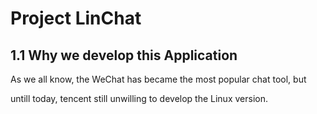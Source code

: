 # Project LinChat

## 1.1 Why we develop this Application

As we all know, the WeChat has became the most popular chat tool, but 

untill today, tencent still unwilling to develop the Linux version.

 